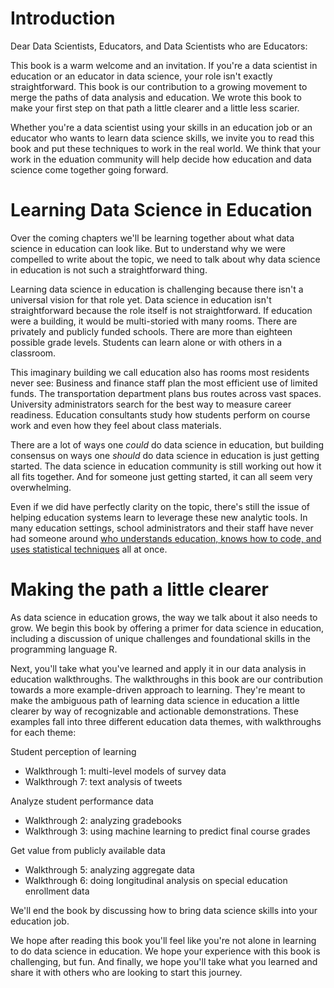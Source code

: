 # Introduction 

Dear Data Scientists, Educators, and Data Scientists who are Educators: 

This book is a warm welcome and an invitation. If you're a data scientist in education or an educator in data science, your role isn't exactly straightforward. This book is our contribution to a growing movement to merge the paths of data analysis and education. We wrote this book to make your first step on that path a little clearer and a little less scarier. 

Whether you're a data scientist using your skills in an education job or an educator who wants to learn data science skills, we invite you to read this book and put these techniques to work in the real world. We think that your work in the eduation community will help decide how education and data science come together going forward. 

# Learning Data Science in Education 

Over the coming chapters we'll be learning together about what data science in education can look like. But to understand why we were compelled to write about the topic, we need to talk about why data science in education is not such a straightforward thing. 

Learning data science in education is challenging because there isn't a universal vision for that role yet. Data science in education isn't straightforward because the role itself is not straightforward. If education were a building, it would be multi-storied with many rooms. There are privately and publicly funded schools. There are more than eighteen possible grade levels. Students can learn alone or with others in a classroom. 

This imaginary building we call education also has rooms most residents never see: Business and finance staff plan the most efficient use of limited funds. The transportation department plans bus routes across vast spaces. University administrators search for the best way to measure career readiness. Education consultants study how students perform on course work and even how they feel about class materials. 

There are a lot of ways one *could* do data science in education, but building consensus on ways one *should* do data science in education is just getting started. The data science in education community is still working out how it all fits together. And for someone just getting started, it can all seem very overwhelming. 

Even if we did have perfectly clarity on the topic, there's still the issue of helping education systems learn to leverage these new analytic tools. In many education settings, school administrators and their staff have never had someone around [who understands education, knows how to code, and uses statistical techniques](http://drewconway.com/zia/2013/3/26/the-data-science-venn-diagram) all at once. 

# Making the path a little clearer

As data science in education grows, the way we talk about it also needs to grow. We begin this book by offering a primer for data science in education, including a discussion of unique challenges and foundational skills in the programming language R. 

Next, you'll take what you've learned and apply it in our data analysis in education walkthroughs. The walkthroughs in this book are our contribution towards a more example-driven approach to learning. They're meant to make the ambiguous path of learning data science in education a little clearer by way of recognizable and actionable demonstrations. These examples fall into three different education data themes, with walkthroughs for each theme:

Student perception of learning  
 - Walkthrough 1: multi-level models of survey data  
 - Walkthrough 7: text analysis of tweets  

Analyze student performance data  
 - Walkthrough 2: analyzing gradebooks  
 - Walkthrough 3: using machine learning to predict final course grades

Get value from publicly available data  
 - Walkthrough 5: analyzing aggregate data  
 - Walkthrough 6: doing longitudinal analysis on special education enrollment data 

We'll end the book by discussing how to bring data science skills into your education job.

We hope after reading this book you'll feel like you're not alone in learning to do data science in education. We hope your experience with this book is challenging, but fun. And finally, we hope you'll take what you learned and share it with others who are looking to start this journey.
